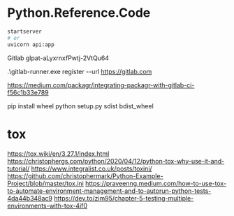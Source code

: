 # Python.Reference.Code

```bash
startserver
# or
uvicorn api:app
```



Gitlab
glpat-aLyxrnxfPwtj-2VtQu64


.\gitlab-runner.exe register  --url https://gitlab.com  



https://medium.com/packagr/integrating-packagr-with-gitlab-ci-f56c1b33e789

pip install wheel
python setup.py sdist bdist_wheel

tox
===
https://tox.wiki/en/3.27.1/index.html
https://christophergs.com/python/2020/04/12/python-tox-why-use-it-and-tutorial/
https://www.integralist.co.uk/posts/toxini/
https://github.com/christophermark/Python-Example-Project/blob/master/tox.ini
https://praveenng.medium.com/how-to-use-tox-to-automate-environment-management-and-to-autorun-python-tests-4da44b348ac9
https://dev.to/zim95/chapter-5-testing-multiple-environments-with-tox-4if0
